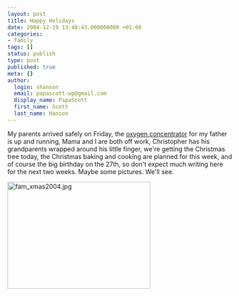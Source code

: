 ```yaml
---
layout: post
title: Happy Holidays
date: 2004-12-19 13:48:43.000000000 +01:00
categories:
- family
tags: []
status: publish
type: post
published: true
meta: {}
author:
  login: shanson
  email: papascott-wp@gmail.com
  display_name: PapaScott
  first_name: Scott
  last_name: Hanson
---
```

<p>My parents arrived safely on Friday, the <a href="http://www.linde-gastherapeutics.com/International/Web/LG/templ/Likelgalhtempl.nsf/DocByAlias/hc_trav">oxygen concentrator</a> for my father is up and running, Mama and I are both off work, Christopher has his grandparents wrapped around his little finger, we're getting the Christmas tree today, the Christmas baking and cooking are planned for this week, and of course the big birthday on the 27th, so don't expect much writing here for the next two weeks. Maybe some pictures. We'll see.</p>
<p><img alt="fam_xmas2004.jpg" src="http://www.papascott.de/archives/fotos/fam_xmas2004.jpg" width="320" height="240" /></p>
